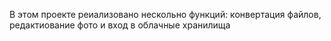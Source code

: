 В этом проекте реиализовано нескольно функций: конвертация файлов, редактиование фото и вход в облачные хранилища
